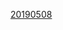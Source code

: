 
[20190508](itms-services://?action=download-manifest&url=https://ayn2110.github.io/MuMoApp/manifest.plist)



